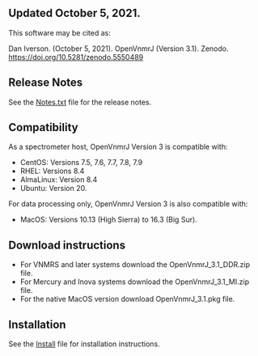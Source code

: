 ## Updated October 5, 2021.
This software may be cited as:

Dan Iverson. (October 5, 2021). OpenVnmrJ (Version 3.1). Zenodo. https://doi.org/10.5281/zenodo.5550489

## Release Notes
See the [Notes.txt](../../blob/master/Notes.txt) file for the release notes.

## Compatibility
As a spectrometer host, OpenVnmrJ Version 3 is compatible with:
- CentOS:    Versions 7.5, 7.6, 7.7, 7.8, 7.9
- RHEL:      Versions 8.4
- AlmaLinux: Version 8.4
- Ubuntu:    Version 20.

For data processing only, OpenVnmrJ Version 3 is also compatible with:
- MacOS: Versions 10.13 (High Sierra) to 16.3 (Big Sur).

## Download instructions
- For VNMRS and later systems download the OpenVnmrJ_3.1_DDR.zip file.
- For Mercury and Inova systems download the OpenVnmrJ_3.1_MI.zip file.
- For the native MacOS version download OpenVnmrJ_3.1.pkg file.

## Installation
See the [Install](../../blob/master/Install.md) file for installation instructions.

